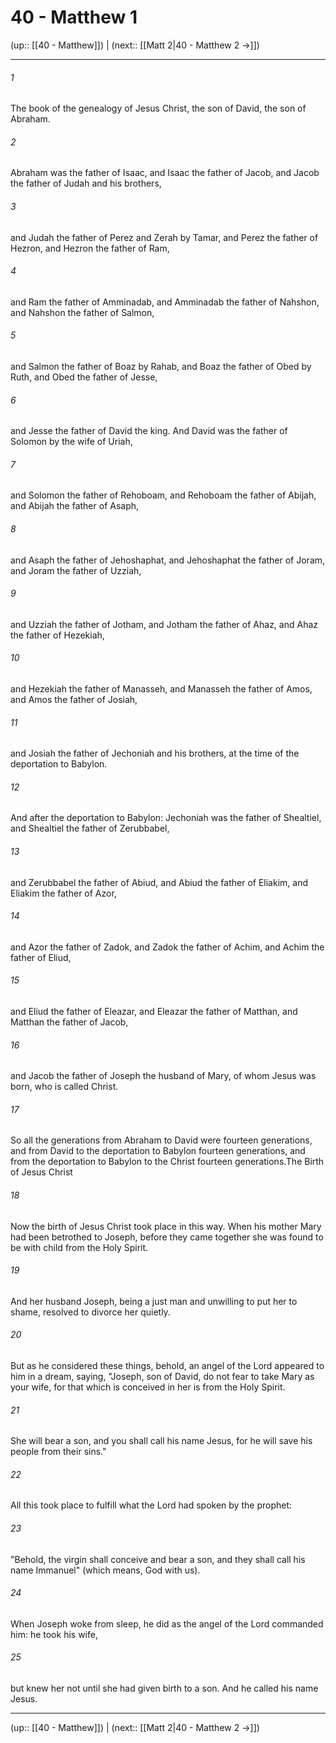 # 40 - Matthew 1

(up:: [[40 - Matthew]]) | (next:: [[Matt 2|40 - Matthew 2 →]])

***


###### 1 
The book of the genealogy of Jesus Christ, the son of David, the son of Abraham. 

###### 2 
Abraham was the father of Isaac, and Isaac the father of Jacob, and Jacob the father of Judah and his brothers, 

###### 3 
and Judah the father of Perez and Zerah by Tamar, and Perez the father of Hezron, and Hezron the father of Ram, 

###### 4 
and Ram the father of Amminadab, and Amminadab the father of Nahshon, and Nahshon the father of Salmon, 

###### 5 
and Salmon the father of Boaz by Rahab, and Boaz the father of Obed by Ruth, and Obed the father of Jesse, 

###### 6 
and Jesse the father of David the king. And David was the father of Solomon by the wife of Uriah, 

###### 7 
and Solomon the father of Rehoboam, and Rehoboam the father of Abijah, and Abijah the father of Asaph, 

###### 8 
and Asaph the father of Jehoshaphat, and Jehoshaphat the father of Joram, and Joram the father of Uzziah, 

###### 9 
and Uzziah the father of Jotham, and Jotham the father of Ahaz, and Ahaz the father of Hezekiah, 

###### 10 
and Hezekiah the father of Manasseh, and Manasseh the father of Amos, and Amos the father of Josiah, 

###### 11 
and Josiah the father of Jechoniah and his brothers, at the time of the deportation to Babylon. 

###### 12 
And after the deportation to Babylon: Jechoniah was the father of Shealtiel, and Shealtiel the father of Zerubbabel, 

###### 13 
and Zerubbabel the father of Abiud, and Abiud the father of Eliakim, and Eliakim the father of Azor, 

###### 14 
and Azor the father of Zadok, and Zadok the father of Achim, and Achim the father of Eliud, 

###### 15 
and Eliud the father of Eleazar, and Eleazar the father of Matthan, and Matthan the father of Jacob, 

###### 16 
and Jacob the father of Joseph the husband of Mary, of whom Jesus was born, who is called Christ. 

###### 17 
So all the generations from Abraham to David were fourteen generations, and from David to the deportation to Babylon fourteen generations, and from the deportation to Babylon to the Christ fourteen generations.The Birth of Jesus Christ 

###### 18 
Now the birth of Jesus Christ took place in this way. When his mother Mary had been betrothed to Joseph, before they came together she was found to be with child from the Holy Spirit. 

###### 19 
And her husband Joseph, being a just man and unwilling to put her to shame, resolved to divorce her quietly. 

###### 20 
But as he considered these things, behold, an angel of the Lord appeared to him in a dream, saying, "Joseph, son of David, do not fear to take Mary as your wife, for that which is conceived in her is from the Holy Spirit. 

###### 21 
She will bear a son, and you shall call his name Jesus, for he will save his people from their sins." 

###### 22 
All this took place to fulfill what the Lord had spoken by the prophet: 

###### 23 
"Behold, the virgin shall conceive and bear a son, and they shall call his name Immanuel" (which means, God with us). 

###### 24 
When Joseph woke from sleep, he did as the angel of the Lord commanded him: he took his wife, 

###### 25 
but knew her not until she had given birth to a son. And he called his name Jesus.

***

(up:: [[40 - Matthew]]) | (next:: [[Matt 2|40 - Matthew 2 →]])
